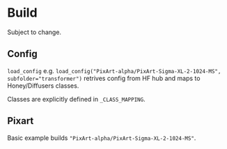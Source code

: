 # Build

Subject to change.

## Config

`load_config` e.g. `load_config("PixArt-alpha/PixArt-Sigma-XL-2-1024-MS", subfolder="transformer")` retrives config from HF hub and maps to Honey/Diffusers classes.

Classes are explicitly defined in `_CLASS_MAPPING`.

## Pixart

Basic example builds `"PixArt-alpha/PixArt-Sigma-XL-2-1024-MS"`.

